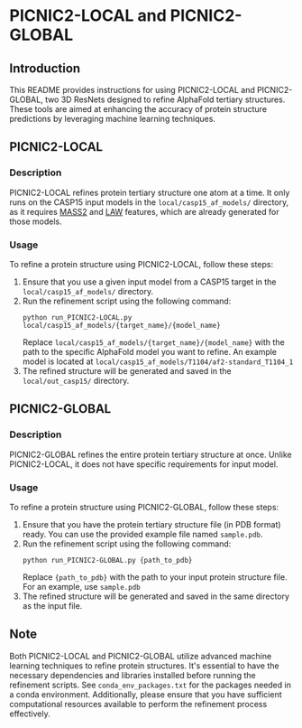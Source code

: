 # PICNIC2-LOCAL and PICNIC2-GLOBAL

## Introduction
This README provides instructions for using PICNIC2-LOCAL and PICNIC2-GLOBAL, two 3D ResNets designed to refine AlphaFold tertiary structures. These tools are aimed at enhancing the accuracy of protein structure predictions by leveraging machine learning techniques.

## PICNIC2-LOCAL

### Description
PICNIC2-LOCAL refines protein tertiary structure one atom at a time. It only runs on the CASP15 input models in the `local/casp15_af_models/` directory, as it requires [MASS2](http://dna.cs.miami.edu/MASS2-CASP14/) and [LAW](http://dna.cs.miami.edu/LAW-CASP14/) features, which are already generated for those models.

### Usage
To refine a protein structure using PICNIC2-LOCAL, follow these steps:
1. Ensure that you use a given input model from a CASP15 target in the `local/casp15_af_models/` directory.
2. Run the refinement script using the following command:
   ```
   python run_PICNIC2-LOCAL.py local/casp15_af_models/{target_name}/{model_name}
   ```
   Replace `local/casp15_af_models/{target_name}/{model_name}` with the path to the specific AlphaFold model you want to refine. An example model is located at `local/casp15_af_models/T1104/af2-standard_T1104_1`
3. The refined structure will be generated and saved in the `local/out_casp15/` directory.

## PICNIC2-GLOBAL

### Description
PICNIC2-GLOBAL refines the entire protein tertiary structure at once. Unlike PICNIC2-LOCAL, it does not have specific requirements for input model.

### Usage
To refine a protein structure using PICNIC2-GLOBAL, follow these steps:
1. Ensure that you have the protein tertiary structure file (in PDB format) ready. You can use the provided example file named `sample.pdb`.
2. Run the refinement script using the following command:
   ```
   python run_PICNIC2-GLOBAL.py {path_to_pdb}
   ```
   Replace `{path_to_pdb}` with the path to your input protein structure file. For an example, use `sample.pdb`
3. The refined structure will be generated and saved in the same directory as the input file.

## Note
Both PICNIC2-LOCAL and PICNIC2-GLOBAL utilize advanced machine learning techniques to refine protein structures. It's essential to have the necessary dependencies and libraries installed before running the refinement scripts. See `conda_env_packages.txt` for the packages needed in a conda environment. Additionally, please ensure that you have sufficient computational resources available to perform the refinement process effectively.